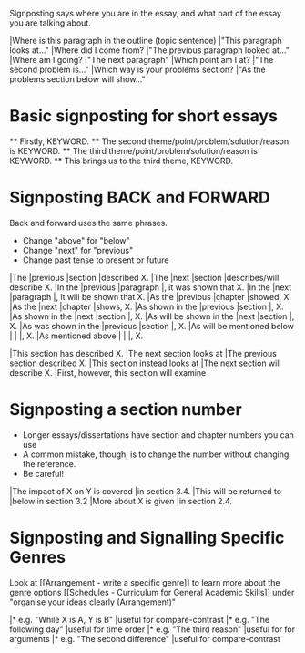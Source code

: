 Signposting says where you are in the essay, and what part of the essay you are talking about. 

|Where is this paragraph in the outline (topic sentence) |"This paragraph looks at..."
|Where did I come from?                                  |"The previous paragraph looked at..."
|Where am I going?                                       |"The next paragraph"
|Which point am I at?                                    |"The second problem is..."
|Which way is your problems section?                     |"As the problems section below will show..."


# Basic signposting for short essays
** Firstly, KEYWORD.
** The second theme/point/problem/solution/reason is KEYWORD.
** The third theme/point/problem/solution/reason is  KEYWORD.
** This brings us to the third theme, KEYWORD.



# Signposting BACK and FORWARD
Back and forward uses the same phrases.
* Change "above" for "below"
* Change "next" for "previous"
* Change past tense to present or future

|The                         |previous   |section        |described X.
|The                         |next       |section        |describes/will describe X.
|In the                      |previous   |paragraph      |, it was shown that X.
|In the                      |next       |paragraph      |, it will be shown that X.
|As the                      |previous   |chapter        |showed, X.
|As the                      |next       |chapter        |shows, X.
|As shown in the             |previous   |section        |, X.
|As shown in the             |next       |section        |, X.
|As will be shown in the     |next       |section        |, X.
|As was shown in the         |previous   |section        |, X.
|As will be mentioned below  |           |               |, X.
|As mentioned above          |           |               |, X.

|This section has described X.       |The next section looks at
|The previous section described X.   |This section instead looks at
|The next section will describe X.   |First, however, this section will examine


# Signposting a section number
* Longer essays/dissertations have section and chapter numbers you can use
* A common mistake, though, is to change the number without changing the reference.
* Be careful!

|The impact of X on Y is covered     |in section 3.4.
|This will be returned to            |below in section 3.2
|More about X is given               |in section 2.4.   

# Signposting and Signalling Specific Genres
Look at [[Arrangement - write a specific genre]] to learn more about the genre options
[[Schedules - Curriculum for General Academic Skills]] under "organise your ideas clearly (Arrangement)"

|* e.g. "While X is A, Y is B"    |useful for compare-contrast
|* e.g. "The following day"       |useful for time order
|* e.g. "The third reason"        |useful for for arguments
|* e.g. "The second difference"   |useful for compare-contrast